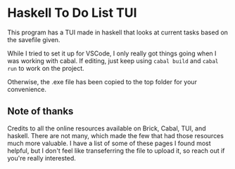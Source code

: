 
# Haskell To Do List TUI

This program has a TUI made in haskell that looks at current tasks based on the savefile given.

While I tried to set it up for VSCode, I only really got things going when I was working with cabal.
If editing, just keep using `cabal build` and `cabal run` to work on the project.

Otherwise, the .exe file has been copied to the top folder for your convenience.

## Note of thanks

Credits to all the online resources available on Brick, Cabal, TUI, and haskell.
There are not many, which made the few that had those resources much more valuable. 
I have a list of some of these pages I found most helpful, but I don't feel like 
transeferring the file to upload it, so reach out if you're really interested.
